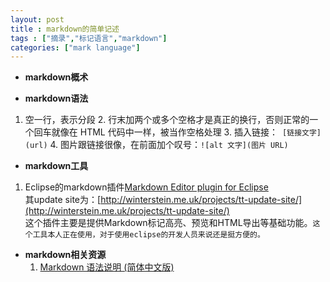 ```yaml
---
layout: post
title : markdown的简单记述
tags : ["摘录","标记语言","markdown"]
categories: ["mark language"]
---
```


- **markdown概术**  

- **markdown语法**  
1. 空一行，表示分段
	2. 行末加两个或多个空格才是真正的换行，否则正常的一个回车就像在 HTML 代码中一样，被当作空格处理
	3. 插入链接：` [链接文字](url)`
	4. 图片跟链接很像，在前面加个叹号：`![alt 文字](图片 URL)`


- **markdown工具**   	
1. Eclipse的markdown插件[Markdown Editor plugin for Eclipse](http://www.winterwell.com/software/markdown-editor.php)  
	其update site为：[http://winterstein.me.uk/projects/tt-update-site/](http://winterstein.me.uk/projects/tt-update-site/)  
	这个插件主要是提供Markdown标记高亮、预览和HTML导出等基础功能。`这个工具本人正在使用，对于使用eclipse的开发人员来说还是挺方便的。`  
	
	
- **markdown相关资源**
	1. [Markdown 语法说明 (简体中文版)](http://wowubuntu.com/markdown/index.html)  
	


